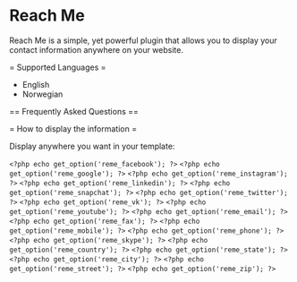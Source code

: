 # Reach Me
Reach Me is a simple, yet powerful plugin that allows you to display your contact information anywhere on your website.

= Supported Languages =
* English 
* Norwegian 

== Frequently Asked Questions ==

= How to display the information =

Display anywhere you want in your template:

`<?php echo get_option('reme_facebook'); ?>`
`<?php echo get_option('reme_google'); ?>`
`<?php echo get_option('reme_instagram'); ?>`
`<?php echo get_option('reme_linkedin'); ?>`
`<?php echo get_option('reme_snapchat'); ?>`
`<?php echo get_option('reme_twitter'); ?>`
`<?php echo get_option('reme_vk'); ?>`
`<?php echo get_option('reme_youtube'); ?>`
`<?php echo get_option('reme_email'); ?>`
`<?php echo get_option('reme_fax'); ?>`
`<?php echo get_option('reme_mobile'); ?>`
`<?php echo get_option('reme_phone'); ?>`
`<?php echo get_option('reme_skype'); ?>`
`<?php echo get_option('reme_country'); ?>`
`<?php echo get_option('reme_state'); ?>`
`<?php echo get_option('reme_city'); ?>`
`<?php echo get_option('reme_street'); ?>`
`<?php echo get_option('reme_zip'); ?>`
